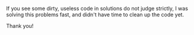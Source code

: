 If you see some dirty, useless code in solutions do not judge strictly, I was solving this problems fast, and didn't have time to clean up the code yet.

Thank you!
